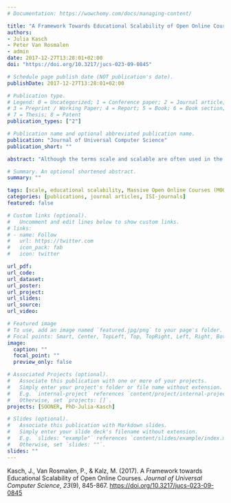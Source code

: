 ```yaml
---
# Documentation: https://wowchemy.com/docs/managing-content/

title: "A Framework Towards Educational Scalability of Open Online Courses"
authors:
- Julia Kasch
- Peter Van Rosmalen
- admin
date: 2017-12-27T13:28:01+02:00
doi: "https://doi.org/10.3217/jucs-023-09-0845"

# Schedule page publish date (NOT publication's date).
publishDate: 2017-12-27T13:28:01+02:00

# Publication type.
# Legend: 0 = Uncategorized; 1 = Conference paper; 2 = Journal article;
# 3 = Preprint / Working Paper; 4 = Report; 5 = Book; 6 = Book section;
# 7 = Thesis; 8 = Patent
publication_types: ["2"]

# Publication name and optional abbreviated publication name.
publication: "Journal of Universal Computer Science"
publication_short: ""

abstract: "Although the terms scale and scalable are often used in the context of Open Online Education (OOE), there is no clear definition about these concepts from an educational perspective on the course level. This paper critically discusses the origins of these concepts and provides a working definition for educational scalability. A heuristic framework, which integrates four common educational design principles, is introduced, in order to study support and formative assessment and feedback at large scale. The proposed framework is presented, discussed and applied to five case studies. First qualitative results of the case studies show that the designs are relatively similar. The detailed study of their units of learning, however, indicates practices which can potentially be interesting for other MOOC developers to enhance their design and their scalability. Further research will apply the framework to zoom in on scalable best practices in MOOCs with a focus on scalable practices of formative assessment and feedback."

# Summary. An optional shortened abstract.
summary: ""

tags: [scale, educational scalability, Massive Open Online Courses (MOOCs), constructive alignment, interaction; feedback, formative assessment, costs, quality]
categories: [publications, journal articles, ISI-journals]
featured: false

# Custom links (optional).
#   Uncomment and edit lines below to show custom links.
# links:
# - name: Follow
#   url: https://twitter.com
#   icon_pack: fab
#   icon: twitter

url_pdf:
url_code:
url_dataset:
url_poster:
url_project:
url_slides:
url_source:
url_video:

# Featured image
# To use, add an image named `featured.jpg/png` to your page's folder. 
# Focal points: Smart, Center, TopLeft, Top, TopRight, Left, Right, BottomLeft, Bottom, BottomRight.
image:
  caption: ""
  focal_point: ""
  preview_only: false

# Associated Projects (optional).
#   Associate this publication with one or more of your projects.
#   Simply enter your project's folder or file name without extension.
#   E.g. `internal-project` references `content/project/internal-project/index.md`.
#   Otherwise, set `projects: []`.
projects: [SOONER, PhD-Julia-Kasch]

# Slides (optional).
#   Associate this publication with Markdown slides.
#   Simply enter your slide deck's filename without extension.
#   E.g. `slides: "example"` references `content/slides/example/index.md`.
#   Otherwise, set `slides: ""`.
slides: ""
---
```


Kasch, J., Van Rosmalen, P., & Kalz, M. (2017). A Framework towards Educational Scalability of Open Online Courses. *Journal of Universal Computer Science*, *23*(9), 845-867. https://doi.org/10.3217/jucs-023-09-0845